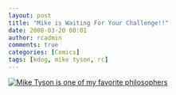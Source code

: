 ```yaml
---
layout: post
title: "Mike is Waiting For Your Challenge!!"
date: 2008-03-20 00:01
author: rcadmin
comments: true
categories: [Comics]
tags: [kdog, mike tyson, rc]
---
```

<a href="http://bitsmack.com/wp/2008/03/20/mike-is-waiting-for-your-challenge/"><img src='http://dl.bitsmack.com/uploads/2008/03/20080320.jpg' title='Mike Tyson is one of my favorite philosophers' /></a>
